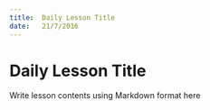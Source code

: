 ```yaml
---
title:  Daily Lesson Title
date:   21/7/2016
---
```


# Daily Lesson Title

Write lesson contents using Markdown format here